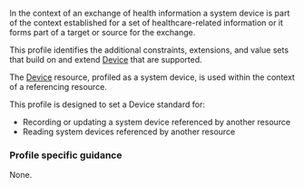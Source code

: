 In the context of an exchange of health information a system device is part of the context established for a set of healthcare-related information or it forms part of a target or source for the exchange.

This profile identifies the additional constraints, extensions, and value sets that build on and extend [Device](http://hl7.org/fhir/R4/device.html) that are supported. 

The [Device](http://hl7.org/fhir/R4/device.html) resource, profiled as a system device, is used within the context of a referencing resource. 

This profile is designed to set a Device standard for:
* Recording or updating a system device referenced by another resource
* Reading system devices referenced by another resource


### Profile specific guidance
None.